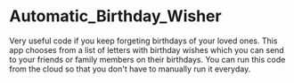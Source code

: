 # Automatic_Birthday_Wisher
Very useful code if you keep forgeting birthdays of your loved ones.
This app chooses from a list of letters with birthday wishes which you can send to your friends or 
family members on their birthdays. 
You can run this code from the cloud so that you don't have to manually run it everyday.

